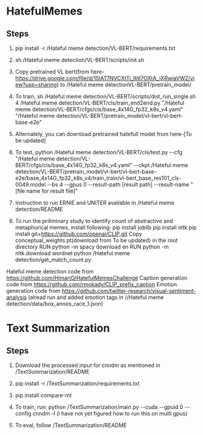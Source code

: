 # HatefulMemes

## Steps

1. pip install -r /Hateful meme detection/VL-BERT/requirements.txt

2. sh /Hateful meme detection/VL-BERT/scripts/init.sh

3. Copy pretrained VL bert(from here-https://drive.google.com/file/d/15IAT7NVCXtTj_9itl7OXtA_jXRwiaVWZ/view?usp=sharing) to /Hateful meme detectionVL-BERT/pretrain_model/ 

4. To train, sh /Hateful meme detection/VL-BERT/scripts/dist_run_single.sh 4 /Hateful meme detection/VL-BERT/cls/train_end2end.py "/Hateful meme detection/VL-BERT/cfgs/cls/base_4x14G_fp32_k8s_v4.yaml" "/Hateful meme detection/VL-BERT/pretrain_model/vl-bert/vl-bert-base-e2e"

5. Alternately, you can download pretrained hatefull model from here-[To be updated]

5. To test, python /Hateful meme detection/VL-BERT/cls/test.py --cfg "/Hateful meme detection/VL-BERT/cfgs/cls/base_4x14G_fp32_k8s_v4.yaml" --ckpt /Hateful meme detection/VL-BERT/pretrain_model/vl-bert/vl-bert-base-e2e/base_4x14G_fp32_k8s_v4/train_train/vl-bert_base_res101_cls-0049.model --bs 4 --gpus 0 --result-path [result path] --result-name "[file name for result file]"

6. Instruction to run ERNIE and UNITER available in /Hateful meme detection/README

7. To run the priliminary study to identify count of abstractive and metaphorical memes, install following:
pip install joblib
pip install nltk
pip install git+https://github.com/openai/CLIP.git
Copy conceptual_weights.pt(download from To be updated) in the root directory
RUN python -m spacy download en
RUN python -m nltk.download wordnet
python /Hateful meme detection/get_match_count.py

Hateful meme detection code from https://github.com/HimariO/HatefulMemesChallenge
Caption generation code from https://github.com/rmokady/CLIP_prefix_caption
Emotion generation code from https://github.com/twitter-research/visual-sentiment-analysis (alread run and added emotion tags in //Hateful meme detection/data/box_annos_race_1.json)

# Text Summarization

## Steps

1. Download the processed input for cnndm as mentioned in /TextSummarization/README

2. pip install -r /TextSummarization/requirements.txt

3. pip install compare-mt

4. To train, run: python /TextSummarization/main.py --cuda --gpuid 0 --config cnndm -l (i have not yet figured how to run this on multi gpus)

5. To eval, follow /TextSummarization/README

